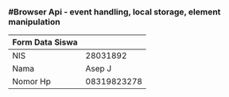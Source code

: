### #Browser Api - event handling, local storage, element manipulation

|Form Data Siswa||
|---|---|
|NIS|28031892|
|Nama|Asep J|
|Nomor Hp|08319823278|



